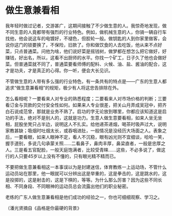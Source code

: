 # 做生意兼看相

我年轻时做过记者，交游甚广，这期间接触了不少做生意的人。我惊奇地发现，做不同生意的人竟都带有强烈的行业特色。例如，做机械生意的人，你骑一辆自行车找他，他会说这车的电镀好，不褪色，但胶轮一般。做钥匙的人到你家里做客，会说你这门的锁要换了，不保险，旧款了。你和做饮食的人去吃饭，他从来不点好菜，只点普通菜。问他为啥，他们说好菜是摇钱树，做梦都在想怎么把它做好，好赚钱，好出名，所以，这看不出厨师的水平。你找一个矿工，日子久了他也会做好菜。但普通菜就不同了，普通菜要看师傅的配料、火候、油、盐、酱油的配合，这才是功夫，才是真正的心得。你一听，便会大长见识。 

不管做生意的人带有多么强的行业特色，有一条共有的特点是——广东的生意人都追求“做生意兼看相”的规矩，极少有人将这忠告排除在外。 

怎么看相呢？一要看来人对专业的熟悉程度；二要看来人对市场价格的判断；三要看订金与货款的交付安全性如何。如果来人专业很差，把关山月弄成吴冠中，把齐白石说成范曾，那就是业务不熟了。启功的字无论放到哪里，你都应该知道这是启功的手法，绝对不是别人的，这就是功力。生意人做生意要看相，如来人坐无坐相，屁股坐凳只占半边，说明这人不扎实。给他递茶递烟，喝茶时吸声过大，说明家教甚缺；吸烟时吐烟太长，或吞咽进肚，一般情况是没经历大场面之人。表象之后，一要看眼，如来人眼神不定，看人不沉稳，眼有凶光则不宜细谈，哈哈一笑，握手道别，多说几句承蒙关照……二看鼻子，鼻肉丰厚，鼻梁直者，一般是忠厚之人。三是看五官配脸，一般天庭饱满者，比较受青睐……这些，不必多说了，做这行的人只要45岁以上没有不懂的，只有眼光精不精而已。 

不要把做生意兼看相这一本事误以为是封建迷信，体育教练一上运动场，不管什么运动员站在那里，他一眼就可以分辨出这是举重的，这是拳击的，这是跳水的，这是投掷的，这是射击的，这是下棋的，等等。为什么那么厉害？因为这些不同长相、不同身段、不同眼神的运动员总会流露出他们的职业秘密。 

老练的广东人做生意兼看相是他们成功的经验之一，你也可细细观察、学习之。 

（潘光贤摘自《品格是你最硬的背景》